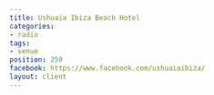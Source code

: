 ```yaml
---
title: Ushuaïa Ibiza Beach Hotel
categories:
- radio
tags:
- venue
position: 259
facebook: https://www.facebook.com/ushuaiaibiza/
layout: client
---
```


